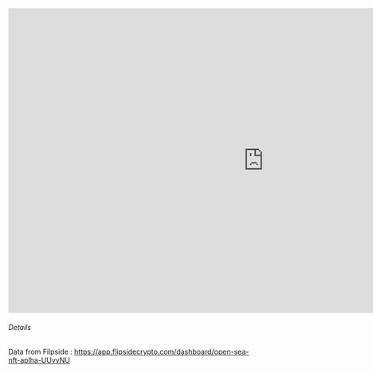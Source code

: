

<iframe width="1024" height="612" src="https://app.powerbi.com/view?r=eyJrIjoiNzc3NGYzY2EtNDU1OC00OTIyLWFiMWYtYTM0MzEyMzZlNmU1IiwidCI6ImIyNzI1YWM4LTMyY2MtNDhjZS1iYTdmLTc4MmFlYjQxNTUwYSJ9&pageName=ReportSection" frameborder="0" allowFullScreen="true"></iframe>

###### Details
Data from Filpside : <https://app.flipsidecrypto.com/dashboard/open-sea-nft-aplha-UUvvNU>
